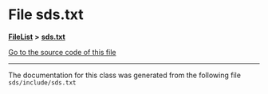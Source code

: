 

# File sds.txt



[**FileList**](files.md) **>** [**sds.txt**](sds_8txt.md)

[Go to the source code of this file](sds_8txt_source.md)





































































------------------------------
The documentation for this class was generated from the following file `sds/include/sds.txt`

